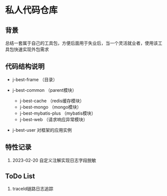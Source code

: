 # 私人代码仓库

## 背景
总结一套属于自己的工具包，方便后面用于失业后，当一个灵活就业者，使用该工具包快速实现外包需求

## 代码结构说明
- j-best-frame （目录）
- j-best-common （parent模块）
  - j-best-cache （redis缓存模块）
  - j-best-mongo （mongo模块）
  - j-best-mybatis-plus （mybatis模块）
  - j-best-web （请求响应异常模块）
     
- j-best-user 对框架的应用实例

## 特性记录

1. 2023-02-20 自定义注解实现日志字段脱敏


## ToDo List 

1. traceId链路日志追踪
